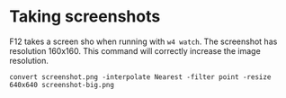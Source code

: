
# Taking screenshots

F12 takes a screen sho when running with `w4 watch`. The screenshot has resolution 160x160.
This command will correctly increase the image resolution.

```shell
convert screenshot.png -interpolate Nearest -filter point -resize 640x640 screenshot-big.png
```
